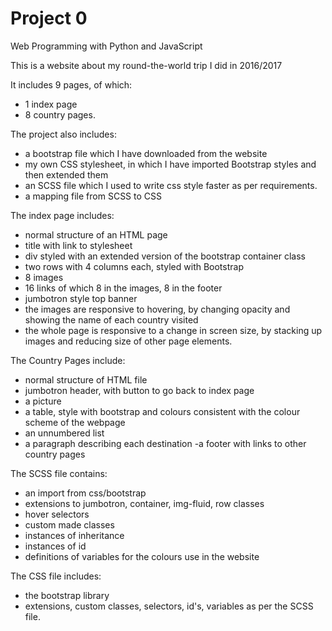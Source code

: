 # Project 0

Web Programming with Python and JavaScript

This is a website about my round-the-world trip I did in 2016/2017

It includes 9 pages, of which: 

- 1 index page
- 8 country pages.

The project also includes: 

- a bootstrap file which I have downloaded from the website
- my own CSS stylesheet, in which I have imported Bootstrap styles and then extended them
- an SCSS file which I used to write css style faster as per requirements.
- a mapping file from SCSS to CSS

The index page includes:

- normal structure of an HTML page
- title with link to stylesheet
- div styled with an extended version of the bootstrap container class
- two rows with 4 columns each, styled with Bootstrap
- 8 images
- 16 links of which 8 in the images, 8 in the footer
- jumbotron style top banner
- the images are responsive to hovering, by changing opacity and showing the name of each country visited
- the whole page is responsive to a change in screen size, by stacking up images and reducing size of other page elements.

The Country Pages include:

- normal structure of HTML file
- jumbotron header, with button to go back to index page
- a picture
- a table, style with bootstrap and colours consistent with the colour scheme of the webpage
- an unnumbered list
- a paragraph describing each destination
-a footer with links to other country pages

The SCSS file contains:

- an import from css/bootstrap
- extensions to jumbotron, container, img-fluid, row classes
- hover selectors
- custom made classes
- instances of inheritance
- instances of id
- definitions of variables for the colours use in the website

The CSS file includes:

- the bootstrap library
- extensions, custom classes, selectors, id's, variables as per the SCSS file.

